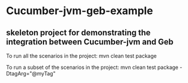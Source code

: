 Cucumber-jvm-geb-example
==

skeleton project for demonstrating the integration between Cucumber-jvm and Geb
--

To run all the scenarios in the project: 
mvn clean test package

To run a subset of the scenarios in the project: 
mvn clean test package -DtagArg="@myTag"